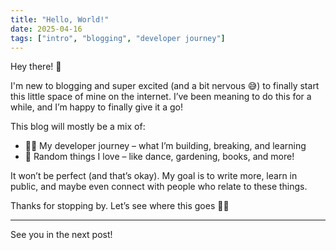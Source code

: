 ```yaml
---
title: "Hello, World!"
date: 2025-04-16
tags: ["intro", "blogging", "developer journey"]
---
```


Hey there! 👋

I'm new to blogging and super excited (and a bit nervous 😅) to finally start this little space of mine on the internet. I’ve been meaning to do this for a while, and I’m happy to finally give it a go!

This blog will mostly be a mix of:

- 👩‍💻 My developer journey – what I’m building, breaking, and learning
- 💃 Random things I love – like dance, gardening, books, and more!

It won’t be perfect (and that’s okay). My goal is to write more, learn in public, and maybe even connect with people who relate to these things.

Thanks for stopping by. Let’s see where this goes 🌱✨

---

See you in the next post!
